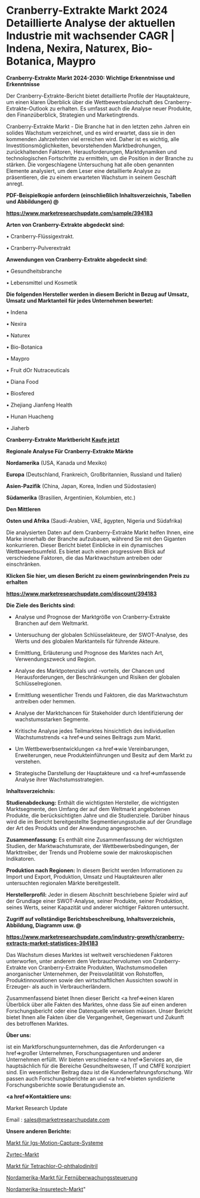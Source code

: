 # Cranberry-Extrakte Markt 2024 Detaillierte Analyse der aktuellen Industrie mit wachsender CAGR | Indena, Nexira, Naturex, Bio-Botanica, Maypro

<strong>Cranberry-Extrakte Markt 2024-2030: Wichtige Erkenntnisse und Erkenntnisse</strong>

Der Cranberry-Extrakte-Bericht bietet detaillierte Profile der Hauptakteure, um einen klaren Überblick über die Wettbewerbslandschaft des Cranberry-Extrakte-Outlook zu erhalten. Es umfasst auch die Analyse neuer Produkte, den Finanzüberblick, Strategien und Marketingtrends.

Cranberry-Extrakte Markt - Die Branche hat in den letzten zehn Jahren ein solides Wachstum verzeichnet, und es wird erwartet, dass sie in den kommenden Jahrzehnten viel erreichen wird. Daher ist es wichtig, alle Investitionsmöglichkeiten, bevorstehenden Marktbedrohungen, zurückhaltenden Faktoren, Herausforderungen, Marktdynamiken und technologischen Fortschritte zu ermitteln, um die Position in der Branche zu stärken. Die vorgeschlagene Untersuchung hat alle oben genannten Elemente analysiert, um dem Leser eine detaillierte Analyse zu präsentieren, die zu einem erwarteten Wachstum in seinem Geschäft anregt.



<strong><b>PDF-Beispielkopie anfordern (einschließlich Inhaltsverzeichnis, Tabellen und Abbildungen) @ </b></strong>

<strong><a href=https://www.marketresearchupdate.com/sample/394183>

<strong>https://www.marketresearchupdate.com/sample/394183</u></a></strong></strong>



<strong>Arten von Cranberry-Extrakte abgedeckt sind:</strong>

• Cranberry-Flüssigextrakt.

• Cranberry-Pulverextrakt



<strong>Anwendungen von Cranberry-Extrakte abgedeckt sind:</strong>

• Gesundheitsbranche

• Lebensmittel und Kosmetik



<strong>Die folgenden Hersteller werden in diesem Bericht in Bezug auf Umsatz, Umsatz und Marktanteil für jedes Unternehmen bewertet:</strong>

• Indena

• Nexira

• Naturex

• Bio-Botanica

• Maypro

• Fruit dOr Nutraceuticals

• Diana Food

• Biosfered

• Zhejiang Jianfeng Health

• Hunan Huacheng

• Jiaherb



<strong>Cranberry-Extrakte Marktbericht <a href=https://www.marketresearchupdate.com/buynow/394183>Kaufe jetzt</a></strong>



<strong>Regionale Analyse Für Cranberry-Extrakte Märkte</strong>



<strong>Nordamerika</strong> (USA, Kanada und Mexiko)



<strong>Europa</strong> (Deutschland, Frankreich, Großbritannien, Russland und Italien)



<strong>Asien-Pazifik</strong> (China, Japan, Korea, Indien und Südostasien)



<strong>Südamerika</strong> (Brasilien, Argentinien, Kolumbien, etc.)



<strong>Den Mittleren</strong> 

<strong>Osten und Afrika</strong> (Saudi-Arabien, VAE, ägypten, Nigeria und Südafrika)

Die analysierten Daten auf dem Cranberry-Extrakte Markt helfen Ihnen, eine Marke innerhalb der Branche aufzubauen, während Sie mit den Giganten konkurrieren. Dieser Bericht bietet Einblicke in ein dynamisches Wettbewerbsumfeld. Es bietet auch einen progressiven Blick auf verschiedene Faktoren, die das Marktwachstum antreiben oder einschränken.



<strong>Klicken Sie hier, um diesen Bericht zu einem gewinnbringenden Preis zu erhalten
</strong>

<strong><a href=https://www.marketresearchupdate.com/discount/394183>https://www.marketresearchupdate.com/discount/394183</b></u></strong></a>



<strong>Die Ziele des Berichts sind:</strong>

- Analyse und Prognose der Marktgröße von Cranberry-Extrakte Branchen auf dem Weltmarkt.

- Untersuchung der globalen Schlüsselakteure, der SWOT-Analyse, des Werts und des globalen Marktanteils für führende Akteure.

- Ermittlung, Erläuterung und Prognose des Marktes nach Art, Verwendungszweck und Region.

- Analyse des Marktpotenzials und -vorteils, der Chancen und Herausforderungen, der Beschränkungen und Risiken der globalen Schlüsselregionen.

- Ermittlung wesentlicher Trends und Faktoren, die das Marktwachstum antreiben oder hemmen.

- Analyse der Marktchancen für Stakeholder durch Identifizierung der wachstumsstarken Segmente.

- Kritische Analyse jedes Teilmarktes hinsichtlich des individuellen Wachstumstrends <a href=>und</a> seines Beitrags zum Markt.

- Um Wettbewerbsentwicklungen <a href=>wie</a> Vereinbarungen, Erweiterungen, neue Produkteinführungen und Besitz auf dem Markt zu verstehen.

- Strategische Darstellung der Hauptakteure und <a href=>umfas</a>sende Analyse ihrer Wachstumsstrategien.



<strong>Inhaltsverzeichnis:</strong>



<strong>Studienabdeckung:</strong> Enthält die wichtigsten Hersteller, die wichtigsten Marktsegmente, den Umfang der auf dem Weltmarkt angebotenen Produkte, die berücksichtigten Jahre und die Studienziele. Darüber hinaus wird die im Bericht bereitgestellte Segmentierungsstudie auf der Grundlage der Art des Produkts und der Anwendung angesprochen.



<strong>Zusammenfassung:</strong> Es enthält eine Zusammenfassung der wichtigsten Studien, der Marktwachstumsrate, der Wettbewerbsbedingungen, der Markttreiber, der Trends und Probleme sowie der makroskopischen Indikatoren.



<strong>Produktion nach Regionen:</strong> In diesem Bericht werden Informationen zu Import und Export, Produktion, Umsatz und Hauptakteuren aller untersuchten regionalen Märkte bereitgestellt.



<strong>Herstellerprofil:</strong> Jeder in diesem Abschnitt beschriebene Spieler wird auf der Grundlage einer SWOT-Analyse, seiner Produkte, seiner Produktion, seines Werts, seiner Kapazität und anderer wichtiger Faktoren untersucht.



<strong><b>Zugriff auf vollständige Berichtsbeschreibung, Inhaltsverzeichnis, Abbildung, Diagramm usw. @ </b></strong>

<strong><a href=https://www.marketresearchupdate.com/industry-growth/cranberry-extracts-market-statistices-394183>https://www.marketresearchupdate.com/industry-growth/cranberry-extracts-market-statistices-394183</a></strong>

Das Wachstum dieses Marktes ist weltweit verschiedenen Faktoren unterworfen, unter anderem dem Verbrauchervolumen von Cranberry-Extrakte von Cranberry-Extrakte Produkten, Wachstumsmodellen anorganischer Unternehmen, der Preisvolatilität von Rohstoffen, Produktinnovationen sowie den wirtschaftlichen Aussichten sowohl in Erzeuger- als auch in Verbraucherländern.

Zusammenfassend bietet Ihnen dieser Bericht <a href=>einen</a> klaren Überblick über alle Fakten des Marktes, ohne dass Sie auf einen anderen Forschungsbericht oder eine Datenquelle verweisen müssen. Unser Bericht bietet Ihnen alle Fakten über die Vergangenheit, Gegenwart und Zukunft des betroffenen Marktes.



<strong>Über uns:</strong>

 ist ein Marktforschungsunternehmen, das die Anforderungen <a href=>großer</a> Unternehmen, Forschungsagenturen und anderer Unternehmen erfüllt. Wir bieten verschiedene <a href=>Services</a> an, die hauptsächlich für die Bereiche Gesundheitswesen, IT und CMFE konzipiert sind. Ein wesentlicher Beitrag dazu ist die Kundenerfahrungsforschung. Wir passen auch Forschungsberichte an und <a href=>bieten</a> syndizierte Forschungsberichte sowie Beratungsdienste an.



<strong><a href=>Kontaktiere uns:</a></strong>

Market Research Update

Email : sales@marketresearchupdate.com



<strong>Unsere anderen Berichte:</strong>

<a href=https://www.linkedin.com/pulse/igs-motion-capture-systems-market-2023-size-growth>Markt für Igs-Motion-Capture-Systeme</a>

<a href=https://www.linkedin.com/pulse/zyrtec-market-2023-analysis-growth-drivers-vendors>Zyrtec-Markt</a>

<a href=https://www.linkedin.com/pulse/tetrachloro-o-phthalodinitrile-market-research>Markt für Tetrachlor-O-phthalodinitril</a>

<a href=https://www.linkedin.com/pulse/north-america-remote-monitoring-control-market>Nordamerika-Markt für Fernüberwachungssteuerung</a>

<a href=https://www.linkedin.com/pulse/north-america-insuretech-market-future-demand>Nordamerika-Insuretech-Markt</a>"
